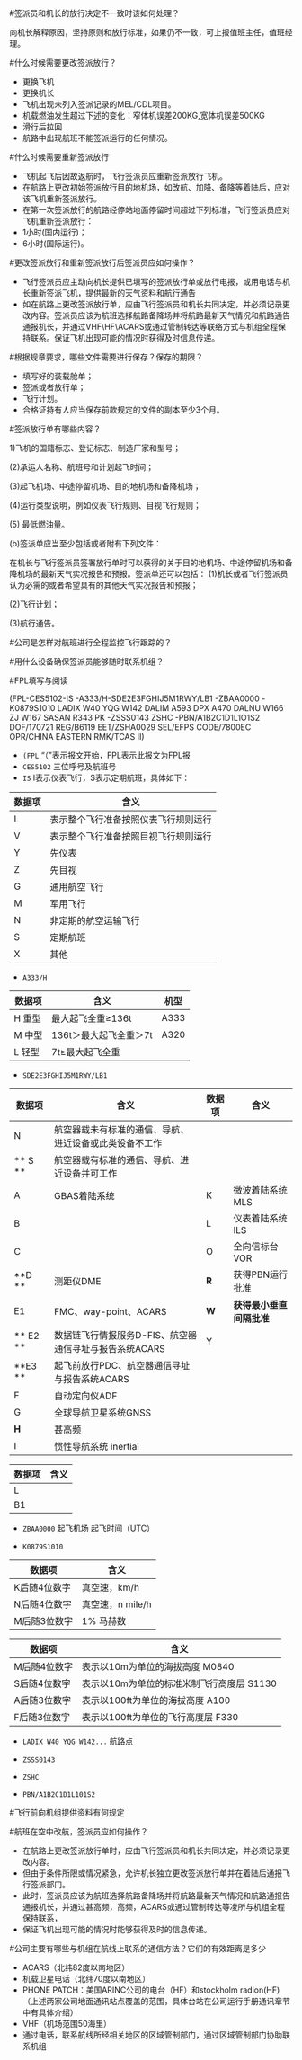 #签派员和机长的放行决定不一致时该如何处理？

向机长解释原因，坚持原则和放行标准，如果仍不一致，可上报值班主任，值班经理。

#什么时候需要更改签派放行？
* 更换飞机
* 更换机长
* 飞机出现未列入签派记录的MEL/CDL项目。
* 机载燃油发生超过下述的变化：窄体机误差200KG,宽体机误差500KG
* 滑行后拉回
* 航路中出现航班不能签派运行的任何情况。

#什么时候需要重新签派放行
* 飞机起飞后因故返航时，飞行签派员应重新签派放行飞机。
* 在航路上更改初始签派放行目的地机场，如改航、加降、备降等着陆后，应对该飞机重新签派放行。
* 在第一次签派放行的航路经停站地面停留时间超过下列标准，飞行签派员应对飞机重新签派放行：
 * 1小时(国内运行)；
 * 6小时(国际运行)。

#更改签派放行和重新签派放行后签派员应如何操作？

* 飞行签派员应主动向机长提供已填写的签派放行单或放行电报，或用电话与机长重新签派飞机，提供最新的天气资料和航行通告
* 如在航路上更改签派放行单，应由飞行签派员和机长共同决定，并必须记录更改内容。签派员应该为航班选择航路备降场并将航路最新天气情况和航路通告通报机长，并通过VHF\HF\ACARS或通过管制转达等联络方式与机组全程保持联系。保证飞机出现可能的情况时获得及时信息传递。




#根据规章要求，哪些文件需要进行保存？保存的期限？

- 填写好的装载舱单；
- 签派或者放行单；
- 飞行计划。
- 合格证持有人应当保存前款规定的文件的副本至少3个月。

#签派放行单有哪些内容？

1)飞机的国籍标志、登记标志、制造厂家和型号；

(2)承运人名称、航班号和计划起飞时间；

(3)起飞机场、中途停留机场、目的地机场和备降机场；

(4)运行类型说明，例如仪表飞行规则、目视飞行规则；

(5) 最低燃油量。

(b)签派单应当至少包括或者附有下列文件：

在机长与飞行签派员签署放行单时可以获得的关于目的地机场、中途停留机场和备降机场的最新天气实况报告和预报。签派单还可以包括：
(1)机长或者飞行签派员认为必需的或者希望具有的其他天气实况报告和预报；

(2)飞行计划；

(3)航行通告。

#公司是怎样对航班进行全程监控飞行跟踪的？

#用什么设备确保签派员能够随时联系机组？

#FPL填写与阅读

(FPL-CES5102-IS
-A333/H-SDE2E3FGHIJ5M1RWY/LB1
-ZBAA0000
-K0879S1010 LADIX W40 YQG W142 DALIM A593 DPX A470 DALNU W166
 ZJ W167 SASAN R343 PK
-ZSSS0143 ZSHC
-PBN/A1B2C1D1L1O1S2 DOF/170721 REG/B6119
 EET/ZSHA0029
 SEL/EFPS CODE/7800EC OPR/CHINA EASTERN
 RMK/TCAS II)
 
*  `(FPL` “（”表示报文开始，FPL表示此报文为FPL报
* `CES5102` 三位呼号及航班号
*  `IS` I表示仪表飞行，S表示定期航班，具体如下：
 
| 数据项  | 含义                 |
| ---- | ------------------ |
| I    | 表示整个飞行准备按照仪表飞行规则运行 |
| V    | 表示整个飞行准备按照目视飞行规则运行 |
| Y    | 先仪表                   |
| Z    | 先目视                   |
| G    | 通用航空飞行             |
| M    | 军用飞行               |
| N    | 非定期的航空运输飞行         |
| S    | 定期航班               |
| X    | 其他                 |

* `A333/H` 

|数据项|含义|机型|
|----|----|----|
|H 重型|最大起飞全重≥136t |A333 |
|M 中型|136t＞最大起飞全重＞7t|A320|
|L 轻型|7t≥最大起飞全重||

* `SDE2E3FGHIJ5M1RWY/LB1`

| 数据项  | 含义                 |数据项|含义|
| ---- | ------------------ |---|---|
| N    | 航空器载未有标准的通信、导航、进近设备或此类设备不工作 |||
|** S **   | 航空器载有标准的通信、导航、进近设备并可工作 |||
| A    | GBAS着陆系统    |K|   微波着陆系统MLS            |
| B    |       |L|     仪表着陆系统ILS        |
| C    |         |O| 全向信标台VOR   |
| **D **   | 测距仪DME          |**R**| 获得PBN运行批准  |
| E1    | FMC、way-point、ACARS        |**W**|**获得最小垂直间隔批准**|
|** E2 **   | 数据链飞行情报服务D-FIS、航空器通信寻址与报告系统ACARS   |Y|   |
| **E3 **   | 起飞前放行PDC、航空器通信寻址与报告系统ACARS             ||    |
|F|自动定向仪ADF|||
|G|全球导航卫星系统GNSS|||
|**H**|甚高频|||
|I|惯性导航系统 inertial|||

|数据项|含义|
|----|----|
|L||
|B1||

* `ZBAA0000` 起飞机场 起飞时间（UTC）

* `K0879S1010`

|数据项|含义|
|----|----|
|K后随4位数字|真空速，km/h|
|N后随4位数字|真空速，n mile/h|
|M后随3位数字|1% 马赫数|

|数据项|含义|
|----|----|
|M后随4位数字|表示以10m为单位的海拔高度 M0840|
|S后随4位数字|表示以10m为单位的标准米制飞行高度层 S1130|
|A后随3位数字|表示以100ft为单位的海拔高度 A100|
|F后随3位数字|表示以100ft为单位的飞行高度层 F330|

* `LADIX W40 YQG W142...` 航路点

* `ZSSS0143`

* `ZSHC`

* `PBN/A1B2C1D1L101S2`

 



#飞行前向机组提供资料有何规定

#航班在空中改航，签派员应如何操作？

* 在航路上更改签派放行单时，应由飞行签派员和机长共同决定，并必须记录更改内容。
* 但由于条件所限或情况紧急，允许机长独立更改签派放行单并在着陆后通报飞行签派部门。
* 此时，签派员应该为航班选择航路备降场并将航路最新天气情况和航路通报告通报机长，并通过甚高频，高频，ACARS或通过管制转达等凌所与机组全程保持联系，
* 保证飞机出现可能的情况时能够获得及时的信息传递。

#公司主要有哪些与机组在航线上联系的通信方法？它们的有效距离是多少
* ACARS（北纬82度以南地区）
* 机载卫星电话（北纬70度以南地区）
* PHONE PATCH：美国ARINC公司的电台（HF）和stockholm radion(HF)（上述两家公司地面通讯站点覆盖的范围，具体台站在公司运行手册通讯章节中有具体介绍）
* VHF（机场范围50海里）
* 通过电话，联系航线所经相关地区的区域管制部门，通过区域管制部门协助联系机组

